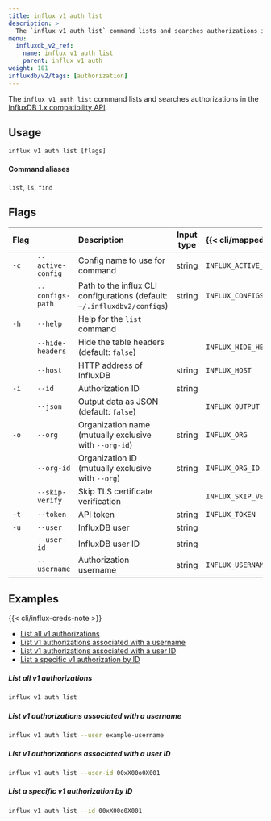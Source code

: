 ```yaml
---
title: influx v1 auth list
description: >
  The `influx v1 auth list` command lists and searches authorizations in the InfluxDB 1.x compatibility API.
menu:
  influxdb_v2_ref:
    name: influx v1 auth list
    parent: influx v1 auth
weight: 101
influxdb/v2/tags: [authorization]
---
```


The `influx v1 auth list` command lists and searches authorizations in the [InfluxDB 1.x compatibility API](/influxdb/v2/reference/api/influxdb-1x/).

## Usage
```
influx v1 auth list [flags]
```

#### Command aliases
`list`, `ls`, `find`

## Flags
| Flag |                   | Description                                                              | Input type | {{< cli/mapped >}}     |
| :--- | :---------------- | :----------------------------------------------------------------------- | :--------: | :--------------------- |
| `-c` | `--active-config` | Config name to use for command                                           |   string   | `INFLUX_ACTIVE_CONFIG` |
|      | `--configs-path`  | Path to the influx CLI configurations (default: `~/.influxdbv2/configs`) |   string   | `INFLUX_CONFIGS_PATH`  |
| `-h` | `--help`          | Help for the `list` command                                              |            |                        |
|      | `--hide-headers`  | Hide the table headers (default: `false`)                                |            | `INFLUX_HIDE_HEADERS`  |
|      | `--host`          | HTTP address of InfluxDB                                                 |   string   | `INFLUX_HOST`          |
| `-i` | `--id`            | Authorization ID                                                         |   string   |                        |
|      | `--json`          | Output data as JSON (default: `false`)                                   |            | `INFLUX_OUTPUT_JSON`   |
| `-o` | `--org`           | Organization name (mutually exclusive with `--org-id`)                   |   string   | `INFLUX_ORG`           |
|      | `--org-id`        | Organization ID (mutually exclusive with `--org`)                        |   string   | `INFLUX_ORG_ID`        |
|      | `--skip-verify`   | Skip TLS certificate verification                                        |            | `INFLUX_SKIP_VERIFY`   |
| `-t` | `--token`         | API token                                                                |   string   | `INFLUX_TOKEN`         |
| `-u` | `--user`          | InfluxDB user                                                            |   string   |                        |
|      | `--user-id`       | InfluxDB user ID                                                         |   string   |                        |
|      | `--username`      | Authorization username                                                   |   string   | `INFLUX_USERNAME`      |

## Examples

{{< cli/influx-creds-note >}}

- [List all v1 authorizations](#list-all-v1-authorizations)
- [List v1 authorizations associated with a username](#list-v1-authorizations-associated-with-a-username)
- [List v1 authorizations associated with a user ID](#list-v1-authorizations-associated-with-a-user-id)
- [List a specific v1 authorization by ID](#list-a-specific-v1-authorization-by-id)

##### List all v1 authorizations
```sh
influx v1 auth list
```

##### List v1 authorizations associated with a username
```sh
influx v1 auth list --user example-username
```

##### List v1 authorizations associated with a user ID
```sh
influx v1 auth list --user-id 00xX00o0X001
```

##### List a specific v1 authorization by ID
```sh
influx v1 auth list --id 00xX00o0X001
```

